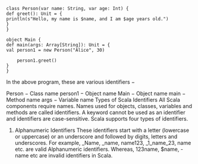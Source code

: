 
```
class Person(var name: String, var age: Int) {
def greet(): Unit = {
println(s"Hello, my name is $name, and I am $age years old.")
}
}

object Main {
def main(args: Array[String]): Unit = {
val person1 = new Person("Alice", 30)

    person1.greet()
}
}
```

In the above program, these are various identifiers −

Person − Class name
person1 − Object name
Main − Object name
main − Method name
args − Variable name
Types of Scala Identifiers
All Scala components require names. Names used for objects, classes, variables and methods are called identifiers.
A keyword cannot be used as an identifier and identifiers are case-sensitive. Scala supports four types of identifiers.

1. Alphanumeric Identifiers
   These identifiers start with a letter (lowercase or uppercase) or an underscore and followed by digits, letters and underscores.
   For example, _Name, _name, name123, _1_name_23, name etc. are valid Alphanumeric identifiers. Whereas, 123name, $name,
   -name etc are invalid identifiers in Scala.

